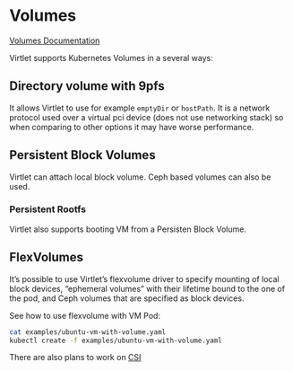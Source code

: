 # Volumes

[Volumes Documentation](https://github.com/Equinix/virtlet/blob/master/docs/docs/reference/volumes.md)

Virtlet supports Kubernetes Volumes in a several ways:

## Directory volume with 9pfs

It allows Virtlet to use for example `emptyDir` or `hostPath`. It is a network protocol used over a virtual pci device (does not use networking stack) so when comparing to other options it may have worse performance.


## Persistent Block Volumes

Virtlet can attach local block volume. Ceph based volumes can also be used.

### Persistent Rootfs

Virtlet also supports booting VM from a Persisten Block Volume.

## FlexVolumes

It’s possible to use Virtlet’s flexvolume driver to specify mounting of local block devices, “ephemeral volumes” with their lifetime bound to the one of the pod, and Ceph volumes that are specified as block devices.

See how to use flexvolume with VM Pod:

```bash
cat examples/ubuntu-vm-with-volume.yaml
kubectl create -f examples/ubuntu-vm-with-volume.yaml
```

There are also plans to work on [CSI](https://kubernetes.io/blog/2018/01/introducing-container-storage-interface/)

